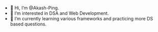 - 👋 Hi, I’m @Akash-Ping.
- 👀 I’m interested in DSA and Web Development.
- 🌱 I’m currently learning various frameworks and practicing more DS based questions.
<!-- - 💞️ I’m looking to collaborate on  -->
<!-- - 📫 How to reach me ... -->

<!---
Akash-Ping/Akash-Ping is a ✨ special ✨ repository because its `README.md` (this file) appears on your GitHub profile.
You can click the Preview link to take a look at your changes.
--->

